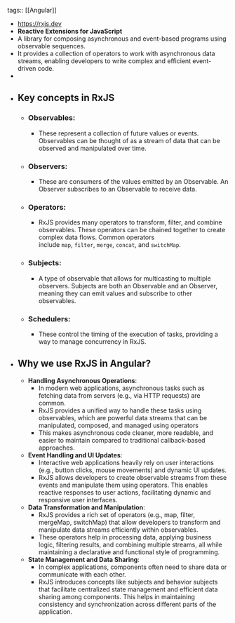 tags:: [[Angular]]

- https://rxjs.dev
- **Reactive Extensions for JavaScript**
- A library for composing asynchronous and event-based programs using observable sequences.
- It provides a collection of operators to work with asynchronous data streams, enabling developers to write complex and efficient event-driven code.
-
- ## Key concepts in RxJS
	- ### Observables:
		- These represent a collection of future values or events. Observables can be thought of as a stream of data that can be observed and manipulated over time.
	- ### Observers:
		- These are consumers of the values emitted by an Observable. An Observer subscribes to an Observable to receive data.
	- ### Operators:
		- RxJS provides many operators to transform, filter, and combine observables. These operators can be chained together to create complex data flows. Common operators include `map`, `filter`, `merge`, `concat`, and `switchMap`.
	- ### Subjects:
		- A type of observable that allows for multicasting to multiple observers. Subjects are both an Observable and an Observer, meaning they can emit values and subscribe to other observables.
	- ### Schedulers:
		- These control the timing of the execution of tasks, providing a way to manage concurrency in RxJS.
- ## Why we use RxJS in Angular?
	- **Handling Asynchronous Operations**:
		- In modern web applications, asynchronous tasks such as fetching data from servers (e.g., via HTTP requests) are common.
		- RxJS provides a unified way to handle these tasks using observables, which are powerful data streams that can be manipulated, composed, and managed using operators
		- This makes asynchronous code cleaner, more readable, and easier to maintain compared to traditional callback-based approaches.
	- **Event Handling and UI Updates**:
		- Interactive web applications heavily rely on user interactions (e.g., button clicks, mouse movements) and dynamic UI updates.
		- RxJS allows developers to create observable streams from these events and manipulate them using operators. This enables reactive responses to user actions, facilitating dynamic and responsive user interfaces.
	- **Data Transformation and Manipulation**:
		- RxJS provides a rich set of operators (e.g., map, filter, mergeMap, switchMap) that allow developers to transform and manipulate data streams efficiently within observables.
		- These operators help in processing data, applying business logic, filtering results, and combining multiple streams, all while maintaining a declarative and functional style of programming.
	- **State Management and Data Sharing**:
		- In complex applications, components often need to share data or communicate with each other.
		- RxJS introduces concepts like subjects and behavior subjects that facilitate centralized state management and efficient data sharing among components. This helps in maintaining consistency and synchronization across different parts of the application.